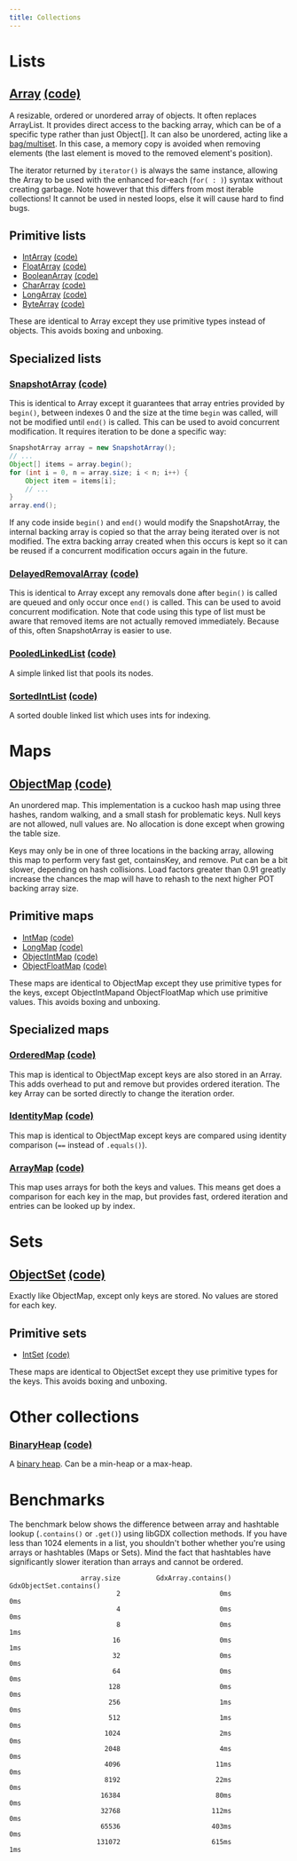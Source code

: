 ```yaml
---
title: Collections
---
```

# Lists

## [Array](https://javadoc.io/doc/com.badlogicgames.gdx/gdx/latest/com/badlogic/gdx/utils/Array.html) [(code)](https://github.com/libgdx/libgdx/blob/master/gdx/src/com/badlogic/gdx/utils/Array.java)

A resizable, ordered or unordered array of objects. It often replaces ArrayList. It provides direct access to the backing array, which can be of a specific type rather than just Object[]. It can also be unordered, acting like a [bag/multiset](https://en.wikipedia.org/wiki/Set_%28computer_science%29#Multiset). In this case, a memory copy is avoided when removing elements (the last element is moved to the removed element's position).

The iterator returned by `iterator()` is always the same instance, allowing the Array to be used with the enhanced for-each (`for( : )`) syntax without creating garbage. Note however that this differs from most iterable collections! It cannot be used in nested loops, else it will cause hard to find bugs.

## Primitive lists


  * [IntArray](https://javadoc.io/doc/com.badlogicgames.gdx/gdx/latest/com/badlogic/gdx/utils/IntArray.html) [(code)](https://github.com/libgdx/libgdx/blob/master/gdx/src/com/badlogic/gdx/utils/IntArray.java)
  * [FloatArray](https://javadoc.io/doc/com.badlogicgames.gdx/gdx/latest/com/badlogic/gdx/utils/FloatArray.html) [(code)](https://github.com/libgdx/libgdx/blob/master/gdx/src/com/badlogic/gdx/utils/FloatArray.java)
  * [BooleanArray](https://javadoc.io/doc/com.badlogicgames.gdx/gdx/latest/com/badlogic/gdx/utils/BooleanArray.html) [(code)](https://github.com/libgdx/libgdx/blob/master/gdx/src/com/badlogic/gdx/utils/BooleanArray.java)
  * [CharArray](https://javadoc.io/doc/com.badlogicgames.gdx/gdx/latest/com/badlogic/gdx/utils/CharArray.html)
[(code)](https://github.com/libgdx/libgdx/blob/master/gdx/src/com/badlogic/gdx/utils/CharArray.java)
  * [LongArray](https://javadoc.io/doc/com.badlogicgames.gdx/gdx/latest/com/badlogic/gdx/utils/LongArray.html) [(code)](https://github.com/libgdx/libgdx/blob/master/gdx/src/com/badlogic/gdx/utils/LongArray.java)
  * [ByteArray](https://javadoc.io/doc/com.badlogicgames.gdx/gdx/latest/com/badlogic/gdx/utils/ByteArray.html) [(code)](https://github.com/libgdx/libgdx/blob/master/gdx/src/com/badlogic/gdx/utils/ByteArray.java)

These are identical to Array except they use primitive types instead of objects. This avoids boxing and unboxing.

## Specialized lists


### [SnapshotArray](https://javadoc.io/doc/com.badlogicgames.gdx/gdx/latest/com/badlogic/gdx/utils/SnapshotArray.html) [(code)](https://github.com/libgdx/libgdx/blob/master/gdx/src/com/badlogic/gdx/utils/SnapshotArray.java)

This is identical to Array except it guarantees that array entries provided by `begin()`, between indexes 0 and the size at the time `begin` was called, will not be modified until `end()` is called. This can be used to avoid concurrent modification. It requires iteration to be done a specific way:

```java
SnapshotArray array = new SnapshotArray();
// ...
Object[] items = array.begin();
for (int i = 0, n = array.size; i < n; i++) {
	Object item = items[i];
	// ...
}
array.end();
```

If any code inside `begin()` and `end()` would modify the SnapshotArray, the internal backing array is copied so that the array being iterated over is not modified. The extra backing array created when this occurs is kept so it can be reused if a concurrent modification occurs again in the future.

### [DelayedRemovalArray](https://javadoc.io/doc/com.badlogicgames.gdx/gdx/latest/com/badlogic/gdx/utils/DelayedRemovalArray.html) [(code)](https://github.com/libgdx/libgdx/blob/master/gdx/src/com/badlogic/gdx/utils/DelayedRemovalArray.java)

This is identical to Array except any removals done after `begin()` is called are queued and only occur once `end()` is called. This can be used to avoid concurrent modification. Note that code using this type of list must be aware that removed items are not actually removed immediately. Because of this, often SnapshotArray is easier to use.


### [PooledLinkedList](https://javadoc.io/doc/com.badlogicgames.gdx/gdx/latest/com/badlogic/gdx/utils/PooledLinkedList.html) [(code)](https://github.com/libgdx/libgdx/blob/master/gdx/src/com/badlogic/gdx/utils/PooledLinkedList.java)

A simple linked list that pools its nodes.

### [SortedIntList](https://javadoc.io/doc/com.badlogicgames.gdx/gdx/latest/com/badlogic/gdx/utils/SortedIntList.html) [(code)](https://github.com/libgdx/libgdx/blob/master/gdx/src/com/badlogic/gdx/utils/SortedIntList.java)

A sorted double linked list which uses ints for indexing.

# Maps


## [ObjectMap](https://javadoc.io/doc/com.badlogicgames.gdx/gdx/latest/com/badlogic/gdx/utils/ObjectMap.html) [(code)](https://github.com/libgdx/libgdx/blob/master/gdx/src/com/badlogic/gdx/utils/ObjectMap.java)

An unordered map. This implementation is a cuckoo hash map using three hashes, random walking, and a small stash for problematic keys. Null keys are not allowed, null values are. No allocation is done except when growing the table size.

Keys may only be in one of three locations in the backing array, allowing this map to perform very fast get, containsKey, and remove. Put can be a bit slower, depending on hash collisions. Load factors greater than 0.91 greatly increase the chances the map will have to rehash to the next higher POT backing array size.

## Primitive maps

  * [IntMap](https://javadoc.io/doc/com.badlogicgames.gdx/gdx/latest/com/badlogic/gdx/utils/IntMap.html) [(code)](https://github.com/libgdx/libgdx/blob/master/gdx/src/com/badlogic/gdx/utils/IntMap.java)
  * [LongMap](https://javadoc.io/doc/com.badlogicgames.gdx/gdx/latest/com/badlogic/gdx/utils/LongMap.html) [(code)](https://github.com/libgdx/libgdx/blob/master/gdx/src/com/badlogic/gdx/utils/LongMap.java)
  * [ObjectIntMap](https://javadoc.io/doc/com.badlogicgames.gdx/gdx/latest/com/badlogic/gdx/utils/ObjectIntMap.html) [(code)](https://github.com/libgdx/libgdx/blob/master/gdx/src/com/badlogic/gdx/utils/ObjectIntMap.java)
  * [ObjectFloatMap](https://javadoc.io/doc/com.badlogicgames.gdx/gdx/latest/com/badlogic/gdx/utils/ObjectFloatMap.html) [(code)](https://github.com/libgdx/libgdx/blob/master/gdx/src/com/badlogic/gdx/utils/ObjectFloatMap.java)

These maps are identical to ObjectMap except they use primitive types for the keys, except ObjectIntMapand ObjectFloatMap which use primitive values. This avoids boxing and unboxing.

## Specialized maps

###  [OrderedMap](https://javadoc.io/doc/com.badlogicgames.gdx/gdx/latest/com/badlogic/gdx/utils/OrderedMap.html) [(code)](https://github.com/libgdx/libgdx/blob/master/gdx/src/com/badlogic/gdx/utils/OrderedMap.java)

This map is identical to ObjectMap except keys are also stored in an Array. This adds overhead to put and remove but provides ordered iteration. The key Array can be sorted directly to change the iteration order.

### [IdentityMap](https://javadoc.io/doc/com.badlogicgames.gdx/gdx/latest/com/badlogic/gdx/utils/IdentityMap.html) [(code)](https://github.com/libgdx/libgdx/blob/master/gdx/src/com/badlogic/gdx/utils/IdentityMap.java)

This map is identical to ObjectMap except keys are compared using identity comparison (`==` instead of `.equals()`).

### [ArrayMap](https://javadoc.io/doc/com.badlogicgames.gdx/gdx/latest/com/badlogic/gdx/utils/ArrayMap.html) [(code)](https://github.com/libgdx/libgdx/blob/master/gdx/src/com/badlogic/gdx/utils/ArrayMap.java)        

This map uses arrays for both the keys and values. This means get does a comparison for each key in the map, but provides fast, ordered iteration and entries can be looked up by index.

# Sets

## [ObjectSet](https://javadoc.io/doc/com.badlogicgames.gdx/gdx/latest/com/badlogic/gdx/utils/ObjectSet.html) [(code)](https://github.com/libgdx/libgdx/blob/master/gdx/src/com/badlogic/gdx/utils/ObjectSet.java)

Exactly like ObjectMap, except only keys are stored. No values are stored for each key.

## Primitive sets

  * [IntSet](https://javadoc.io/doc/com.badlogicgames.gdx/gdx/latest/com/badlogic/gdx/utils/IntSet.html) [(code)](https://github.com/libgdx/libgdx/blob/master/gdx/src/com/badlogic/gdx/utils/IntSet.java)

These maps are identical to ObjectSet except they use primitive types for the keys. This avoids boxing and unboxing.

# Other collections

### [BinaryHeap](https://javadoc.io/doc/com.badlogicgames.gdx/gdx/latest/com/badlogic/gdx/utils/BinaryHeap.html) [(code)](https://github.com/libgdx/libgdx/blob/master/gdx/src/com/badlogic/gdx/utils/BinaryHeap.java)

A [binary heap](https://en.wikipedia.org/wiki/Binary_heap). Can be a min-heap or a max-heap.

# Benchmarks
The benchmark below shows the difference between array and hashtable lookup (`.contains()` or `.get()`) using libGDX collection methods.
If you have less than 1024 elements in a list, you shouldn't bother whether you're using arrays or hashtables (Maps or Sets). Mind the fact that hashtables have significantly slower iteration than arrays and cannot be ordered.

```
                  array.size         GdxArray.contains()     GdxObjectSet.contains()
                           2                         0ms                         0ms
                           4                         0ms                         0ms
                           8                         0ms                         1ms
                          16                         0ms                         1ms
                          32                         0ms                         0ms
                          64                         0ms                         0ms
                         128                         0ms                         0ms
                         256                         1ms                         0ms
                         512                         1ms                         0ms
                        1024                         2ms                         0ms
                        2048                         4ms                         0ms
                        4096                        11ms                         0ms
                        8192                        22ms                         0ms
                       16384                        80ms                         0ms
                       32768                       112ms                         0ms
                       65536                       403ms                         0ms
                      131072                       615ms                         1ms
```
